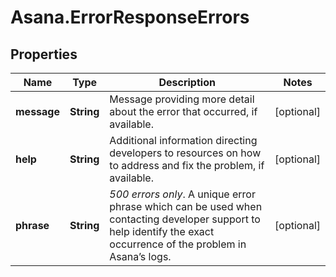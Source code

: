 # Asana.ErrorResponseErrors

## Properties
Name | Type | Description | Notes
------------ | ------------- | ------------- | -------------
**message** | **String** | Message providing more detail about the error that occurred, if available. | [optional] 
**help** | **String** | Additional information directing developers to resources on how to address and fix the problem, if available. | [optional] 
**phrase** | **String** | *500 errors only*. A unique error phrase which can be used when contacting developer support to help identify the exact occurrence of the problem in Asana’s logs. | [optional] 
